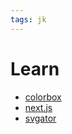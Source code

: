 ```yaml
---
tags: jk
---
```


# Learn

* [colorbox](https://colorbox.io/)
* [next.js](https://nextjs.org/examples)
* [svgator](https://app.svgator.com/auth/register#/)